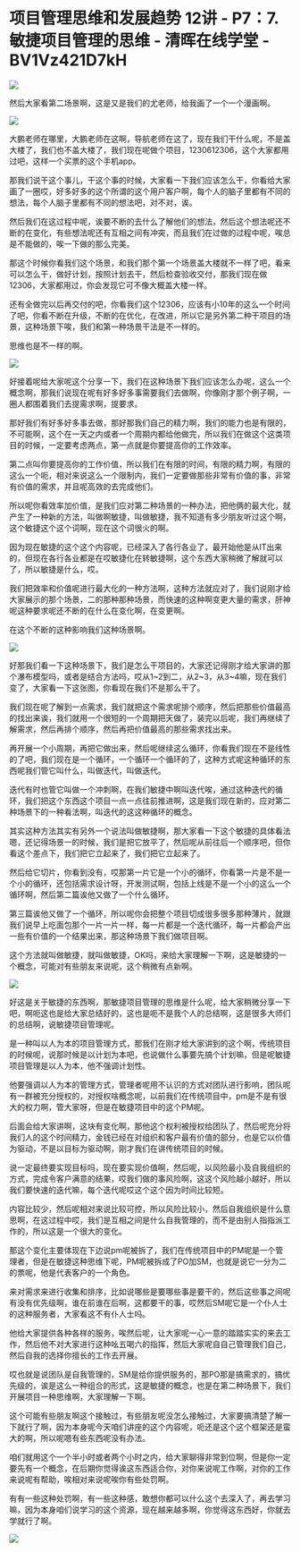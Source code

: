 # 项目管理思维和发展趋势 12讲 - P7：7.敏捷项目管理的思维 - 清晖在线学堂 - BV1Vz421D7kH

![](img/0e04a02e37ce293cad8a99b0f9cf2c18_0.png)

然后大家看第二场景啊，这是又是我们的尤老师，给我画了一个一个漫画啊。

![](img/0e04a02e37ce293cad8a99b0f9cf2c18_2.png)

大鹏老师在哪里，大鹏老师在这啊，导航老师在这了，现在我们干什么呢，不是盖大楼了，我们也不盖大楼了，我们现在呢做个项目，1230612306，这个大家都用过吧，这样一个买票的这个手机app。

那我们说干这个事儿，干这个事的时候，大家看一下我们应该怎么干，你看给大家画了一圈哎，好多好多的这个所谓的这个用户客户啊，每个人的脑子里都有不同的想法，每个人脑子里都有不同的想法吧，对不对，诶。

然后我们在这过程中呢，诶要不断的去什么了解他们的想法，然后这个想法呢还不断的在变化，有些想法呢还有互相之间有冲突，而且我们在过做的过程中呢，唉总是不能做的，唉一下做的那么完美。

那这个时候你看我们这个场景，和我们那个第一个场景盖大楼就不一样了吧，看来可以怎么干，做好计划，按照计划去干，然后检查验收交付，那我们现在做12306，大家都用过，你会发现它可不像大概盖大楼一样。

还有全做完以后再交付的吧，你看我们这个12306，应该有小10年的这么一个时间了吧，你看不断在升级，不断的在优化，在改进，所以它是另外第二种干项目的场景，这种场景下唉，我们和第一种场景干法是不一样的。

思维也是不一样的啊。

![](img/0e04a02e37ce293cad8a99b0f9cf2c18_4.png)

好接着呢给大家呢这个分享一下，我们在这种场景下我们应该怎么办呢，这么一个概念啊，那我们说现在呢有好多好多事需要我们去做啊，你像刚才那个例子啊，一圈人都围着我们去提需求啊，提要求。

那好我们有好多好多事去做，那好那我们自己的精力啊，我们的能力也是有限的，不可能啊，这个在一天之内或者一个周期内都给他做完，所以我们在做这个这类项目的时候，一定要考虑两点，第一点就是你要提高你的工作效率。

第二点叫你要提高你的工作价值，所以我们在有限的时间，有限的精力啊，有限的这么一个呃，相对来说这么一个限制内，我们一定要做那些非常有价值的事，非常有价值的需求，并且呢高效的去完成他们。

所以呢你看效率加价值，是我们应对第二种场景的一种办法，把他俩的最大化，就产生了一种新的方法，叫做啊敏捷，叫做敏捷，我不知道有多少朋友听过这个啊，这个敏捷这个这个词啊，现在这个词很火的啊。

因为现在敏捷的这个这个内容呢，已经深入了各行各业了，最开始他是从IT出来的，但现在各行各业都是在哎敏捷化在转敏捷啊，这个东西大家稍微了解就可以了，所以敏捷是什么，哎。

我们把效率和价值呢进行最大化的一种方法啊，这种方法就应对了，我们说刚才给大家展示的那个场景，二的那种那种场景，而快速的这种啊变更大量的需求，肝神呢这种要求呢还不断的在什么在变化啊，在变更啊。

在这个不断的这种影响我们这种场景啊。

![](img/0e04a02e37ce293cad8a99b0f9cf2c18_6.png)

好那我们看一下这种场景下，我们是怎么干项目的，大家还记得刚才给大家讲的那个瀑布模型吗，或者是结合方法吗，哎从1~2到二，从2~3，从3~4嘛，现在我们变了，大家看一下这张图，你看现在我们不是那么干了。

我们现在呢了解到一点需求，我们就把这个需求呢排个顺序，然后把那些价值最高的找出来诶，我们就用一个很短的一个周期把天做了，装完以后呢，我们再继续了解需求，然后再排个顺序，然后再把价值最高的那些需求找出来。

再开展一个小周期，再把它做出来，然后呢继续这么循环，你看我们现在不是线性的了吧，我们现在是一个循环，一个循环一个循环的了，这种方式呢这种循环的东西呢我们管它叫什么，叫做迭代，叫做迭代。

迭代有时也管它叫做一个冲刺啊，在我们敏捷中啊叫迭代唉，通过这种迭代的循环，我们把这个东西这个项目一点一点往前推进啊，这是我们现在新的，应对第二种场景下的一种看法啊，叫迭代的这这种循环的概念。

其实这种方法其实有另外一个说法叫做敏捷啊，那大家看一下这个敏捷的具体看法嗯，还记得场景一的时候，我们是把它放平了，然后呢从前往后一个顺序吧，但你看这个差点下，我们把它立起来了，我们把它立起来了。

然后给它切片，你看到没有，哎那第一片它是一个小的循环，你看第一片是不是一个小的循环，还包括需求设计呀，开发测试啊，包括上线是不是一个小的这么一个循环啊，然后第二篇诶他又做了一个什么循环。

第三篇诶他又做了一个循环，所以呢你会把整个项目切成很多很多那种薄片，就跟我们说早上吃面包那个一片一片一样，每一片都是一个迭代循环，每一片都会产出一些有价值的一个结果出来，那这种场景下我们做项目啊。

这个方法就叫做敏捷，就叫做敏捷，OK吗，来给大家理解一下啊，这是敏捷的一个概念，可能对有些朋友来说呢，这个稍微有点新啊。



![](img/0e04a02e37ce293cad8a99b0f9cf2c18_8.png)

好这是关于敏捷的东西啊，那敏捷项目管理的思维是什么呢，给大家稍微分享一下吧，啊呃这也是给大家总结好的，这也是呃不是我个人的总结啊，这是很多大师们的总结啊，说敏捷项目管理呢。

是一种叫以人为本的项目管理方式，那我们在刚才给大家讲到的这个啊，传统项目的时候呢，说那时候是以计划为本吧，也说做什么事要先搞个计划嘛，但是呢敏捷项目管理是以人为本，他不强调计划性。

他要强调以人为本的管理方式，管理者呢用不认识的方式对团队进行影响，团队呢有一群被充分授权的，对授权啥概念呢，以前我们在传统项目中，pm是不是有很大的权力啊，管大家呀，但是在敏捷项目中的这个PM呢。

后面会给大家讲啊，这块有变化啊，那他这个权利被授权给团队了，然后呢充分将我们人的这个时间精力，金钱已经在对组织和客户最有价值的部分，也是它以价值为驱动，不是以目标为驱动啊，刚才我们在讲传统项目的时候。

说一定最终要实现目标吗，现在要实现价值啊，然后呢，以风险最小及自我组织的方式，完成令客户满意的结果，哎我们做的事风险啊，这这个风险越小越好，所以我们要快速的迭代嘛，每个迭代呢哎这个这个因为时间比较短。

内容比较少，然后呢相对来说比较可控，所以风险比较小，然后自我组织是什么意思啊，在这过程中哎，我们是互相之间是什么自我管理的，而不是由别人指指派工作的，所以这是一个很大的变化。

那这个变化主要体现在下边说pm呢被拆了，我们在传统项目中的PM呢是一个管理者，但是在敏捷这种思维下呢，PM呢被拆成了PO加SM，也就是说它一分为二的票呢，他是代表客户的一个角色。

来对需求来进行收集和排序，比如说哪些是要哪些事是要干的，然后这些事之间呢有没有优先级啊，谁在前谁在后啊，这都要干的事，哎然后SM呢它是一个仆人士的这种服务者，大家看这不有仆人士吗。

他给大家提供各种各样的服务，唉然后呢，让大家呢一心一意的踏踏实实的来去工作，然后他不对大家进行这种吆五喝六的指挥，然后大家呢自自己管理我们自己，然后自我的选择你擅长的工作去开展。

哎也就是说团队是自我管理的，SM是给你提供服务的，那PO那是搞需求的，搞优先级的，诶是这么一种组合的形式，这是敏捷的概念，也是在第二种场景下，我们开展项目一种思维啊，大家理解一下啊。

这个可能有些朋友啊这个接触过，有些朋友呢没怎么接触过，大家要搞清楚了解一下就行了啊，因为本身呢今天咱们讲座的这个内容呢，呃还是这个这个框架还是蛮大的啊，所以呢嗯有些东西呢没有办法。

咱们就用这个一个半小时或者两个小时之内，给大家聊得非常到位啊，但是你一定要先有一个概念，在后期你觉得诶这东西适合你，对你来说呢工作啊，对你的工作来说呢有帮助，唉相对来说呢唉你有些处罚啊。

有有一些这种处罚啊，有一些这种感，敢想你都可以什么这个去深入了，再去学习嘛，因为本身咱们说学习的这个资源，现在越来越多啊，你觉得这东西好，你就去学就行了啊。



![](img/0e04a02e37ce293cad8a99b0f9cf2c18_10.png)